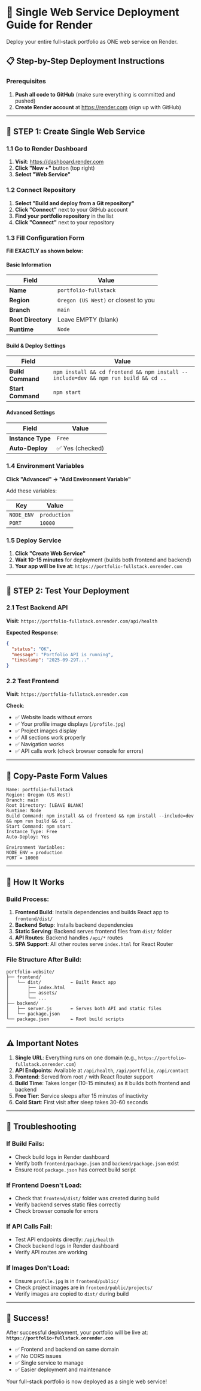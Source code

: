 # 🚀 Single Web Service Deployment Guide for Render

Deploy your entire full-stack portfolio as ONE web service on Render.

## 📋 Step-by-Step Deployment Instructions

### Prerequisites
1. **Push all code to GitHub** (make sure everything is committed and pushed)
2. **Create Render account** at https://render.com (sign up with GitHub)

---

## 🔧 STEP 1: Create Single Web Service

### 1.1 Go to Render Dashboard
1. **Visit**: https://dashboard.render.com
2. **Click "New +"** button (top right)
3. **Select "Web Service"**

### 1.2 Connect Repository
1. **Select "Build and deploy from a Git repository"**
2. **Click "Connect"** next to your GitHub account
3. **Find your portfolio repository** in the list
4. **Click "Connect"** next to your repository

### 1.3 Fill Configuration Form

**Fill EXACTLY as shown below:**

#### Basic Information
| Field | Value |
|-------|-------|
| **Name** | `portfolio-fullstack` |
| **Region** | `Oregon (US West)` or closest to you |
| **Branch** | `main` |
| **Root Directory** | Leave EMPTY (blank) |
| **Runtime** | `Node` |

#### Build & Deploy Settings
| Field | Value |
|-------|-------|
| **Build Command** | `npm install && cd frontend && npm install --include=dev && npm run build && cd ..` |
| **Start Command** | `npm start` |

#### Advanced Settings
| Field | Value |
|-------|-------|
| **Instance Type** | `Free` |
| **Auto-Deploy** | ✅ Yes (checked) |

### 1.4 Environment Variables
**Click "Advanced" → "Add Environment Variable"**

Add these variables:

| Key | Value |
|-----|-------|
| `NODE_ENV` | `production` |
| `PORT` | `10000` |

### 1.5 Deploy Service
1. **Click "Create Web Service"**
2. **Wait 10-15 minutes** for deployment (builds both frontend and backend)
3. **Your app will be live at**: `https://portfolio-fullstack.onrender.com`

---

## 🧪 STEP 2: Test Your Deployment

### 2.1 Test Backend API
**Visit**: `https://portfolio-fullstack.onrender.com/api/health`

**Expected Response**:
```json
{
  "status": "OK",
  "message": "Portfolio API is running",
  "timestamp": "2025-09-29T..."
}
```

### 2.2 Test Frontend
**Visit**: `https://portfolio-fullstack.onrender.com`

**Check**:
- ✅ Website loads without errors
- ✅ Your profile image displays (`/profile.jpg`)
- ✅ Project images display
- ✅ All sections work properly
- ✅ Navigation works
- ✅ API calls work (check browser console for errors)

---

## 📝 Copy-Paste Form Values

```
Name: portfolio-fullstack
Region: Oregon (US West)
Branch: main
Root Directory: [LEAVE BLANK]
Runtime: Node
Build Command: npm install && cd frontend && npm install --include=dev && npm run build && cd ..
Start Command: npm start
Instance Type: Free
Auto-Deploy: Yes

Environment Variables:
NODE_ENV = production
PORT = 10000
```

---

## 🔧 How It Works

### Build Process:
1. **Frontend Build**: Installs dependencies and builds React app to `frontend/dist/`
2. **Backend Setup**: Installs backend dependencies
3. **Static Serving**: Backend serves frontend files from `dist/` folder
4. **API Routes**: Backend handles `/api/*` routes
5. **SPA Support**: All other routes serve `index.html` for React Router

### File Structure After Build:
```
portfolio-website/
├── frontend/
│   └── dist/           ← Built React app
│       ├── index.html
│       ├── assets/
│       └── ...
├── backend/
│   ├── server.js       ← Serves both API and static files
│   └── package.json
└── package.json        ← Root build scripts
```

---

## ⚠️ Important Notes

1. **Single URL**: Everything runs on one domain (e.g., `https://portfolio-fullstack.onrender.com`)
2. **API Endpoints**: Available at `/api/health`, `/api/portfolio`, `/api/contact`
3. **Frontend**: Served from root `/` with React Router support
4. **Build Time**: Takes longer (10-15 minutes) as it builds both frontend and backend
5. **Free Tier**: Service sleeps after 15 minutes of inactivity
6. **Cold Start**: First visit after sleep takes 30-60 seconds

---

## 🔧 Troubleshooting

### If Build Fails:
- Check build logs in Render dashboard
- Verify both `frontend/package.json` and `backend/package.json` exist
- Ensure root `package.json` has correct build script

### If Frontend Doesn't Load:
- Check that `frontend/dist/` folder was created during build
- Verify backend serves static files correctly
- Check browser console for errors

### If API Calls Fail:
- Test API endpoints directly: `/api/health`
- Check backend logs in Render dashboard
- Verify API routes are working

### If Images Don't Load:
- Ensure `profile.jpg` is in `frontend/public/`
- Check project images are in `frontend/public/projects/`
- Verify images are copied to `dist/` during build

---

## 🎉 Success!

After successful deployment, your portfolio will be live at:
**`https://portfolio-fullstack.onrender.com`**

- ✅ Frontend and backend on same domain
- ✅ No CORS issues
- ✅ Single service to manage
- ✅ Easier deployment and maintenance

Your full-stack portfolio is now deployed as a single web service!